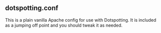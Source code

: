 dotspotting.conf
--

This is a plain vanilla Apache config for use with Dotspotting. It is included as a jumping off point and you should tweak it as needed.